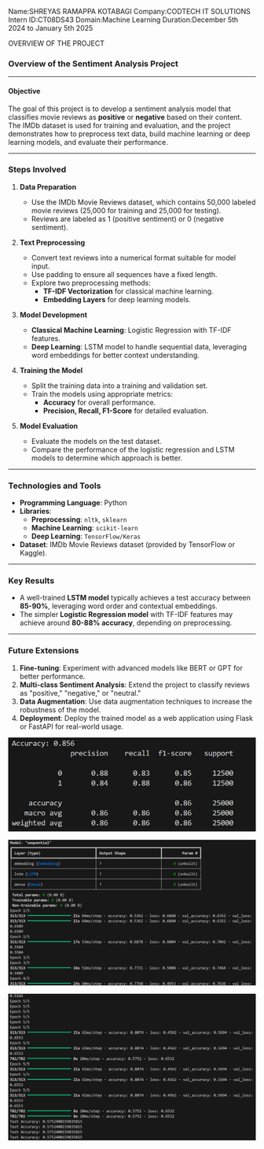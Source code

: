 Name:SHREYAS RAMAPPA KOTABAGI
Company:CODTECH IT SOLUTIONS
Intern ID:CT08DS43
Domain:Machine Learning
Duration:December 5th 2024 to January 5th 2025

OVERVIEW OF THE PROJECT
### **Overview of the Sentiment Analysis Project**

---

#### **Objective**
The goal of this project is to develop a sentiment analysis model that classifies movie reviews as **positive** or **negative** based on their content. The IMDb dataset is used for training and evaluation, and the project demonstrates how to preprocess text data, build machine learning or deep learning models, and evaluate their performance.

---

### **Steps Involved**

1. **Data Preparation**
   - Use the IMDb Movie Reviews dataset, which contains 50,000 labeled movie reviews (25,000 for training and 25,000 for testing).
   - Reviews are labeled as 1 (positive sentiment) or 0 (negative sentiment).

2. **Text Preprocessing**
   - Convert text reviews into a numerical format suitable for model input.
   - Use padding to ensure all sequences have a fixed length.
   - Explore two preprocessing methods:
     - **TF-IDF Vectorization** for classical machine learning.
     - **Embedding Layers** for deep learning models.

3. **Model Development**
   - **Classical Machine Learning**: Logistic Regression with TF-IDF features.
   - **Deep Learning**: LSTM model to handle sequential data, leveraging word embeddings for better context understanding.

4. **Training the Model**
   - Split the training data into a training and validation set.
   - Train the models using appropriate metrics:
     - **Accuracy** for overall performance.
     - **Precision, Recall, F1-Score** for detailed evaluation.

5. **Model Evaluation**
   - Evaluate the models on the test dataset.
   - Compare the performance of the logistic regression and LSTM models to determine which approach is better.

---

### **Technologies and Tools**
- **Programming Language**: Python
- **Libraries**:
  - **Preprocessing**: `nltk`, `sklearn`
  - **Machine Learning**: `scikit-learn`
  - **Deep Learning**: `TensorFlow/Keras`
- **Dataset**: IMDb Movie Reviews dataset (provided by TensorFlow or Kaggle).

---

### **Key Results**
- A well-trained **LSTM model** typically achieves a test accuracy between **85-90%**, leveraging word order and contextual embeddings.
- The simpler **Logistic Regression model** with TF-IDF features may achieve around **80-88% accuracy**, depending on preprocessing.

---

### **Future Extensions**
1. **Fine-tuning**: Experiment with advanced models like BERT or GPT for better performance.
2. **Multi-class Sentiment Analysis**: Extend the project to classify reviews as "positive," "negative," or "neutral."
3. **Data Augmentation**: Use data augmentation techniques to increase the robustness of the model.
4. **Deployment**: Deploy the trained model as a web application using Flask or FastAPI for real-world usage.

![image alt](https://github.com/Shreyas745/CODTECH-TASK-1/blob/4277294465baff426da16da4f1788caa502dc8cd/Screenshot%202024-12-30%20200551.png)



![image alt](https://github.com/Shreyas745/CODTECH-TASK-1/blob/ee0bacb93e411004dbad81f78e65c7fdfc38345d/Screenshot%202024-12-30%20200700.png)


![image alt](https://github.com/Shreyas745/CODTECH-TASK-1/blob/3d25eb0218e1a30a54bc5476e07da514b7bd62a7/Screenshot%202024-12-30%20200724.png)












